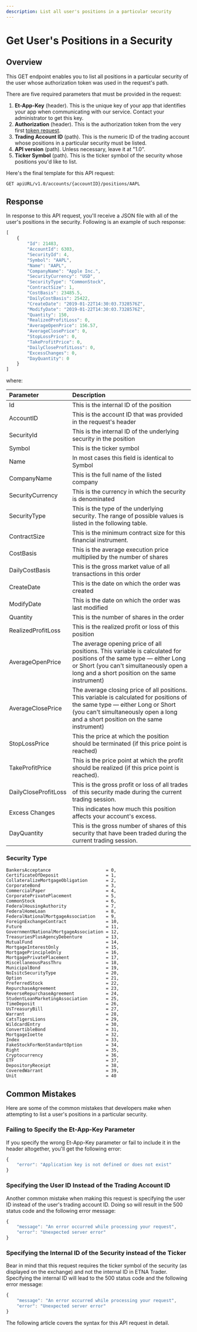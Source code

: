 ```yaml
---
description: List all user's positions in a particular security
---
```


# Get User's Positions in a Security

## Overview

This GET endpoint enables you to list all positions in a particular security of the user whose authorization token was used in the request's path.

There are five required parameters that must be provided in the request:

1. **Et-App-Key** \(header\). This is the unique key of your app that identifies your app when communicating with our service. Contact your administrator to get this key.
2. **Authorization** \(header\). This is the authorization token from the very first [token request](../../authentication/requesting-tokens/).
3. **Trading Account ID** \(path\). This is the numeric ID of the trading account whose positions in a particular security must be listed. 
4. **API version** \(path\). Unless necessary, leave it at "1.0".
5. **Ticker Symbol** \(path\). This is the ticker symbol of the security whose positions you'd like to list. 

Here's the final template for this API request:

```text
GET apiURL/v1.0/accounts/{accountID}/positions/AAPL
```

## Response

In response to this API request, you'll receive a JSON file with all of the user's positions in the security. Following is an example of such response:

```javascript
[
    {
        "Id": 21483,
        "AccountId": 6303,
        "SecurityId": 4,
        "Symbol": "AAPL",
        "Name": "AAPL",
        "CompanyName": "Apple Inc.",
        "SecurityCurrency": "USD",
        "SecurityType": "CommonStock",
        "ContractSize": 1,
        "CostBasis": 23485.5,
        "DailyCostBasis": 25422,
        "CreateDate": "2019-01-22T14:30:03.7328576Z",
        "ModifyDate": "2019-01-22T14:30:03.7328576Z",
        "Quantity": 150,
        "RealizedProfitLoss": 0,
        "AverageOpenPrice": 156.57,
        "AverageClosePrice": 0,
        "StopLossPrice": 0,
        "TakeProfitPrice": 0,
        "DailyCloseProfitLoss": 0,
        "ExcessChanges": 0,
        "DayQuantity": 0
    }
]
```

where:

| Parameter | Description |
| :--- | :--- |
| Id | This is the internal ID of the position |
| AccountID | This is the account ID that was provided in the request's header |
| SecurityId | This is the internal ID of the underlying security in the position |
| Symbol | This is the ticker symbol |
| Name | In most cases this field is identical to Symbol |
| CompanyName | This is the full name of the listed company |
| SecurityCurrency | This is the currency in which the security is denominated |
| SecurityType | This is the type of the underlying security.  The range of possible values is listed in the following table. |
| ContractSize | This is the minimum contract size for this financial instrument. |
| CostBasis | This is the average execution price multiplied by the number of shares |
| DailyCostBasis | This is the gross market value of all transactions in this order |
| CreateDate | This is the date on which the order was created |
| ModifyDate | This is the date on which the order was last modified |
| Quantity | This is the number of shares in the order |
| RealizedProfitLoss | This is the realized profit or loss of this position |
| AverageOpenPrice | The average opening price of all positions. This variable is calculated for positions of the same type — either Long or Short \(you can't simultaneously open a long and a short position on the same instrument\) |
| AverageClosePrice | The average closing price of all positions. This variable is calculated for positions of the same type — either Long or Short \(you can't simultaneously open a long and a short position on the same instrument\) |
| StopLossPrice | This the price at which the position should be terminated \(if this price point is reached\) |
| TakeProfitPrice | This is the price point at which the profit should be realized \(if this price point is reached\). |
| DailyCloseProfitLoss | This is the gross profit or loss of all trades of this security made during the current trading session. |
| Excess Changes | This indicates how much this position affects your account's excess. |
| DayQuantity | This is the gross number of shares of this security that have been traded during the current trading session. |

### Security Type

```text
BankersAcceptance                     = 0,
CertificateOfDeposit                  = 1,
CollateralizeMortgageObligation       = 2,
CorporateBond                         = 3,
CommercialPaper                       = 4,
CorporatePrivatePlacement             = 5,
CommonStock                           = 6,
FederalHousingAuthority               = 7,
FederalHomeLoan                       = 8,
FederalNationalMortgageAssociation    = 9,
ForeignExchangeContract               = 10,
Future                                = 11,
GovernmentNationalMortgageAssociation = 12,
TreasuriesPlusAgencyDebenture         = 13,
MutualFund                            = 14,
MortgageInterestOnly                  = 15,
MortgagePrincipleOnly                 = 16,
MortgagePrivatePlacement              = 17,
MiscellaneousPassThru                 = 18,
MunicipalBond                         = 19,
NoIsitcSecurityType                   = 20,
Option                                = 21,      
PreferredStock                        = 22,
RepurchaseAgreement                   = 23,
ReverseRepurchaseAgreement            = 24,
StudentLoanMarketingAssociation       = 25,
TimeDeposit                           = 26,
UsTreasuryBill                        = 27,
Warrant                               = 28,
CatsTigersLions                       = 29,
WildcardEntry                         = 30,
ConvertibleBond                       = 31,
MortgageIoette                        = 32,
Index                                 = 33,
FakeStockForNonStandartOption         = 34,
Right                                 = 35,
Cryptocurrency                        = 36,
ETF                                   = 37,
DepositoryReceipt                     = 38,
CoveredWarrant                        = 39,
Unit                                  = 40
```

## Common Mistakes

Here are some of the common mistakes that developers make when attempting to list a user's positions in a particular security.

### Failing to Specify the Et-App-Key Parameter

If you specify the wrong Et-App-Key parameter or fail to include it in the header altogether, you'll get the following error:

```javascript
{
    "error": "Application key is not defined or does not exist"
}
```

### Specifying the User ID Instead of the Trading Account ID

Another common mistake when making this request is specifying the user ID instead of the user's trading account ID. Doing so will result in the 500 status code and the following error message:

```javascript
{
    "message": "An error occurred while processing your request",
    "error": "Unexpected server error"
}
```

### Specifying the Internal ID of the Security instead of the Ticker

Bear in mind that this request requires the ticker symbol of the security \(as displayed on the exchange\) and not the internal ID in ETNA Trader. Specifying the internal ID will lead to the 500 status code and the following error message:

```javascript
{
    "message": "An error occurred while processing your request",
    "error": "Unexpected server error"
}
```

The following article covers the syntax for this API request in detail.

